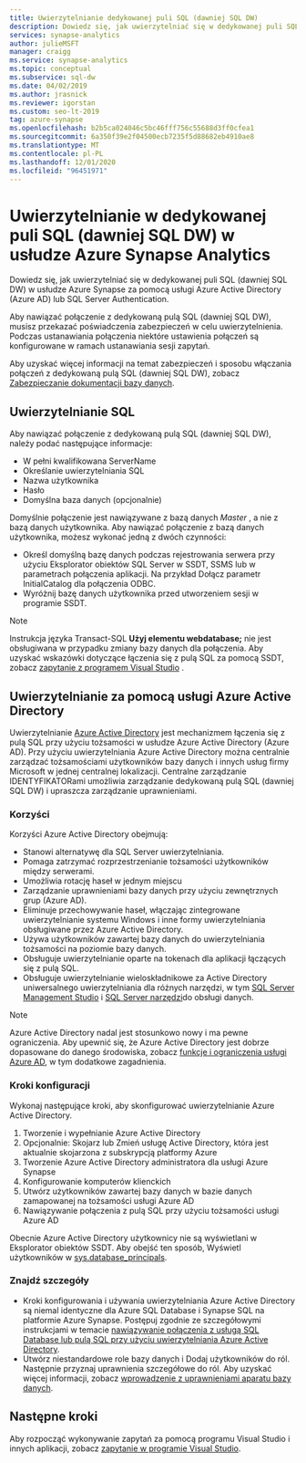 ```yaml
---
title: Uwierzytelnianie dedykowanej puli SQL (dawniej SQL DW)
description: Dowiedz się, jak uwierzytelniać się w dedykowanej puli SQL (dawniej SQL DW) w usłudze Azure Synapse Analytics przy użyciu usług Azure Active Directory (Azure AD) lub SQL Server Authentication.
services: synapse-analytics
author: julieMSFT
manager: craigg
ms.service: synapse-analytics
ms.topic: conceptual
ms.subservice: sql-dw
ms.date: 04/02/2019
ms.author: jrasnick
ms.reviewer: igorstan
ms.custom: seo-lt-2019
tag: azure-synapse
ms.openlocfilehash: b2b5ca024046c5bc46fff756c55688d3ff0cfea1
ms.sourcegitcommit: 6a350f39e2f04500ecb7235f5d88682eb4910ae8
ms.translationtype: MT
ms.contentlocale: pl-PL
ms.lasthandoff: 12/01/2020
ms.locfileid: "96451971"
---
```

# <a name="authenticate-to-dedicated-sql-pool-formerly-sql-dw-in-azure-synapse-analytics"></a>Uwierzytelnianie w dedykowanej puli SQL (dawniej SQL DW) w usłudze Azure Synapse Analytics

Dowiedz się, jak uwierzytelniać się w dedykowanej puli SQL (dawniej SQL DW) w usłudze Azure Synapse za pomocą usługi Azure Active Directory (Azure AD) lub SQL Server Authentication.

Aby nawiązać połączenie z dedykowaną pulą SQL (dawniej SQL DW), musisz przekazać poświadczenia zabezpieczeń w celu uwierzytelnienia. Podczas ustanawiania połączenia niektóre ustawienia połączeń są konfigurowane w ramach ustanawiania sesji zapytań.  

Aby uzyskać więcej informacji na temat zabezpieczeń i sposobu włączania połączeń z dedykowaną pulą SQL (dawniej SQL DW), zobacz [Zabezpieczanie dokumentacji bazy danych](sql-data-warehouse-overview-manage-security.md).

## <a name="sql-authentication"></a>Uwierzytelnianie SQL

Aby nawiązać połączenie z dedykowaną pulą SQL (dawniej SQL DW), należy podać następujące informacje:

* W pełni kwalifikowana ServerName
* Określanie uwierzytelniania SQL
* Nazwa użytkownika
* Hasło
* Domyślna baza danych (opcjonalnie)

Domyślnie połączenie jest nawiązywane z bazą danych *Master* , a nie z bazą danych użytkownika. Aby nawiązać połączenie z bazą danych użytkownika, możesz wykonać jedną z dwóch czynności:

* Określ domyślną bazę danych podczas rejestrowania serwera przy użyciu Eksplorator obiektów SQL Server w SSDT, SSMS lub w parametrach połączenia aplikacji. Na przykład Dołącz parametr InitialCatalog dla połączenia ODBC.
* Wyróżnij bazę danych użytkownika przed utworzeniem sesji w programie SSDT.

> [!NOTE]
> Instrukcja języka Transact-SQL **Użyj elementu webdatabase;** nie jest obsługiwana w przypadku zmiany bazy danych dla połączenia. Aby uzyskać wskazówki dotyczące łączenia się z pulą SQL za pomocą SSDT, zobacz [zapytanie z programem Visual Studio](sql-data-warehouse-query-visual-studio.md) .

## <a name="azure-active-directory-authentication"></a>Uwierzytelnianie za pomocą usługi Azure Active Directory

Uwierzytelnianie [Azure Active Directory](../../active-directory/fundamentals/active-directory-whatis.md?toc=/azure/synapse-analytics/sql-data-warehouse/toc.json&bc=/azure/synapse-analytics/sql-data-warehouse/breadcrumb/toc.json) jest mechanizmem łączenia się z pulą SQL przy użyciu tożsamości w usłudze Azure Active Directory (Azure AD). Przy użyciu uwierzytelniania Azure Active Directory można centralnie zarządzać tożsamościami użytkowników bazy danych i innych usług firmy Microsoft w jednej centralnej lokalizacji. Centralne zarządzanie IDENTYFIKATORami umożliwia zarządzanie dedykowaną pulą SQL (dawniej SQL DW) i upraszcza zarządzanie uprawnieniami.

### <a name="benefits"></a>Korzyści

Korzyści Azure Active Directory obejmują:

* Stanowi alternatywę dla SQL Server uwierzytelniania.
* Pomaga zatrzymać rozprzestrzenianie tożsamości użytkowników między serwerami.
* Umożliwia rotację haseł w jednym miejscu
* Zarządzanie uprawnieniami bazy danych przy użyciu zewnętrznych grup (Azure AD).
* Eliminuje przechowywanie haseł, włączając zintegrowane uwierzytelnianie systemu Windows i inne formy uwierzytelniania obsługiwane przez Azure Active Directory.
* Używa użytkowników zawartej bazy danych do uwierzytelniania tożsamości na poziomie bazy danych.
* Obsługuje uwierzytelnianie oparte na tokenach dla aplikacji łączących się z pulą SQL.
* Obsługuje uwierzytelnianie wieloskładnikowe za Active Directory uniwersalnego uwierzytelniania dla różnych narzędzi, w tym [SQL Server Management Studio](../../azure-sql/database/authentication-mfa-ssms-overview.md?toc=/azure/synapse-analytics/sql-data-warehouse/toc.json&bc=/azure/synapse-analytics/sql-data-warehouse/breadcrumb/toc.json) i [SQL Server narzędzi](/sql/ssdt/azure-active-directory?toc=/azure/synapse-analytics/sql-data-warehouse/toc.json&bc=/azure/synapse-analytics/sql-data-warehouse/breadcrumb/toc.json&view=azure-sqldw-latest)do obsługi danych.

> [!NOTE]
> Azure Active Directory nadal jest stosunkowo nowy i ma pewne ograniczenia. Aby upewnić się, że Azure Active Directory jest dobrze dopasowane do danego środowiska, zobacz [funkcje i ograniczenia usługi Azure AD](../../azure-sql/database/authentication-aad-overview.md?toc=/azure/synapse-analytics/sql-data-warehouse/toc.json&bc=/azure/synapse-analytics/sql-data-warehouse/breadcrumb/toc.json#azure-ad-features-and-limitations), w tym dodatkowe zagadnienia.

### <a name="configuration-steps"></a>Kroki konfiguracji

Wykonaj następujące kroki, aby skonfigurować uwierzytelnianie Azure Active Directory.

1. Tworzenie i wypełnianie Azure Active Directory
2. Opcjonalnie: Skojarz lub Zmień usługę Active Directory, która jest aktualnie skojarzona z subskrypcją platformy Azure
3. Tworzenie Azure Active Directory administratora dla usługi Azure Synapse
4. Konfigurowanie komputerów klienckich
5. Utwórz użytkowników zawartej bazy danych w bazie danych zamapowanej na tożsamości usługi Azure AD
6. Nawiązywanie połączenia z pulą SQL przy użyciu tożsamości usługi Azure AD

Obecnie Azure Active Directory użytkownicy nie są wyświetlani w Eksplorator obiektów SSDT. Aby obejść ten sposób, Wyświetl użytkowników w [sys.database_principals](/sql/relational-databases/system-catalog-views/sys-database-principals-transact-sql?toc=/azure/synapse-analytics/sql-data-warehouse/toc.json&bc=/azure/synapse-analytics/sql-data-warehouse/breadcrumb/toc.json&view=azure-sqldw-latest).

### <a name="find-the-details"></a>Znajdź szczegóły

* Kroki konfigurowania i używania uwierzytelniania Azure Active Directory są niemal identyczne dla Azure SQL Database i Synapse SQL na platformie Azure Synapse. Postępuj zgodnie ze szczegółowymi instrukcjami w temacie [nawiązywanie połączenia z usługą SQL Database lub pulą SQL przy użyciu uwierzytelniania Azure Active Directory](../../azure-sql/database/authentication-aad-overview.md?toc=/azure/synapse-analytics/sql-data-warehouse/toc.json&bc=/azure/synapse-analytics/sql-data-warehouse/breadcrumb/toc.json).
* Utwórz niestandardowe role bazy danych i Dodaj użytkowników do ról. Następnie przyznaj uprawnienia szczegółowe do ról. Aby uzyskać więcej informacji, zobacz [wprowadzenie z uprawnieniami aparatu bazy danych](/sql/relational-databases/security/authentication-access/getting-started-with-database-engine-permissions?toc=/azure/synapse-analytics/sql-data-warehouse/toc.json&bc=/azure/synapse-analytics/sql-data-warehouse/breadcrumb/toc.json&view=azure-sqldw-latest).

## <a name="next-steps"></a>Następne kroki

Aby rozpocząć wykonywanie zapytań za pomocą programu Visual Studio i innych aplikacji, zobacz [zapytanie w programie Visual Studio](sql-data-warehouse-query-visual-studio.md).
